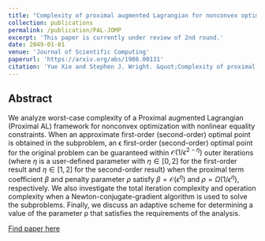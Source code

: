 ```yaml
---
title: "Complexity of proximal augmented Lagrangian for nonconvex optimization with nonlinear equality constraints"
collection: publications
permalink: /publication/PAL-JOMP
excerpt: 'This paper is currently under review of 2nd round.'
date: 2049-01-01
venue: 'Journal of Scientific Computing'
paperurl: 'https://arxiv.org/abs/1908.00131'
citation: 'Yue Xie and Stephen J. Wright. &quot;Complexity of proximal augmented Lagrangian for nonconvex optimization with nonlinear equality constraints.&quot; <i>Journal of Scientific Computing</i>.'
---
```

## Abstract

We analyze worst-case complexity of a Proximal augmented Lagrangian (Proximal AL) framework for nonconvex optimization with nonlinear equality constraints. When an approximate first-order (second-order) optimal point is obtained in the subproblem, an ϵ first-order (second-order) optimal point for the original problem can be guaranteed within $\mathcal{O}(1/\epsilon^{2−\eta})$ outer iterations (where $\eta$ is a user-defined parameter with $\eta \in [0,2]$ for the first-order result and $\eta \in [1,2]$ for the second-order result) when the proximal term coefficient $\beta$ and penalty parameter $\rho$ satisfy $\beta = \mathcal{O}(\epsilon^\eta)$ and $\rho = \Omega(1/\epsilon^\eta)$, respectively. We also investigate the total iteration complexity and operation complexity when a Newton-conjugate-gradient algorithm is used to solve the subproblems. Finally, we discuss an adaptive scheme for determining a value of the parameter ρ that satisfies the requirements of the analysis.

[Find paper here](https://arxiv.org/abs/1908.00131)
